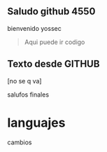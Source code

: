 ## Saludo github 4550

bienvenido yossec
> Aqui puede ir codigo
>
## Texto desde GITHUB
[no se q va]

salufos finales
# languajes
 cambios 
 
